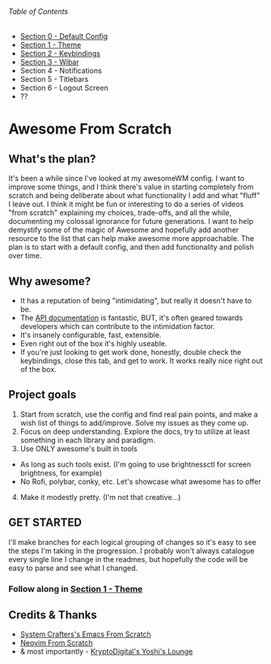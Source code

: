 ###### Table of Contents
* [Section 0 - Default Config](https://github.com/trip-zip/awesome-from-scratch/tree/00-default)
* [Section 1 - Theme](https://github.com/trip-zip/awesome-from-scratch/tree/01-theme)
* [Section 2 - Keybindings](https://github.com/trip-zip/awesome-from-scratch/tree/02-keybindings)
* [Section 3 - Wibar](https://github.com/trip-zip/awesome-from-scratch/tree/03-wibar)
* Section 4 - Notifications
* Section 5 - Titlebars
* Section 6 - Logout Screen
* ??


# Awesome From Scratch

## What's the plan?
It's been a while since I've looked at my awesomeWM config.  I want to improve some things, and I think there's value in starting completely from scratch and being deliberate about what functionality I add and what "fluff" I leave out.  I think it might be fun or interesting to do a series of videos "from scratch" explaining my choices, trade-offs, and all the while, documenting my colossal ignorance for future generations.
I want to help demystify some of the magic of Awesome and hopefully add another resource to the list that can help make awesome more approachable.
The plan is to start with a default config, and then add functionality and polish over time.

## Why awesome?
* It has a reputation of being "intimidating", but really it doesn't have to be.
* The [API documentation](https://awesomewm.org/apidoc/) is fantastic, BUT, it's often geared towards developers which can contribute to the intimidation factor.
* It's insanely configurable, fast, extensible.
* Even right out of the box it's highly useable.
* If you're just looking to get work done, honestly, double check the keybindings, close this tab, and get to work.  It works really nice right out of the box.

## Project goals
1. Start from scratch, use the config and find real pain points, and make a wish list of things to add/improve.  Solve my issues as they come up.
2. Focus on deep understanding.  Explore the docs, try to utilize at least something in each library and paradigm.
3. Use ONLY awesome's built in tools
  * As long as such tools exist.  (I'm going to use brightnessctl for screen brightness, for example)
  * No Rofi, polybar, conky, etc.  Let's showcase what awesome has to offer
4. Make it modestly pretty. (I'm not that creative...)

 
## GET STARTED
I'll make branches for each logical grouping of changes so it's easy to see the steps I'm taking in the progression.
I probably won't always catalogue every single line I change in the readmes, but hopefully the code will be easy to parse and see what I changed.

### Follow along in [Section 1 - Theme](https://github.com/trip-zip/awesome-from-scratch/tree/01-theme)


## Credits & Thanks
* [System Crafters's Emacs From Scratch](https://www.youtube.com/playlist?list=PLEoMzSkcN8oPH1au7H6B7bBJ4ZO7BXjSZ)
* [Neovim From Scratch](https://github.com/LunarVim/Neovim-from-scratch)
* & most importantly - [KryptoDigital's Yoshi's Lounge](https://on.soundcloud.com/TjDjm)
